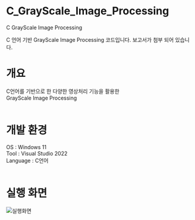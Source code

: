 # C_GrayScale_Image_Processing
C GrayScale Image Processing

C 언어 기반 GrayScale Image Processing 코드입니다. 보고서가 첨부 되어 있습니다.


# 개요
C언어를 기반으로 한 다양한 영상처리 기능을 활용한 <br>
GrayScale Image Processing <br><br>

# 개발 환경

OS : Windows 11 <br>
Tool : Visual Studio 2022 <br>
Language : C언어 <br> <br>

# 실행 화면

![실행화면](https://github.com/YuNyuk/C_GrayScale_Image_Processing/assets/142381053/0582a0b3-5d0d-485d-b525-4861d6bd5b0e) <br><br>
